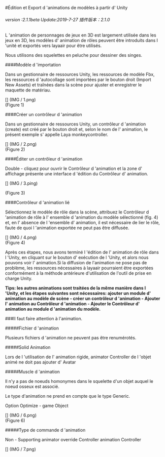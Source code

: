 #Édition et Export d 'animations de modèles à partir d' Unity

######  *version :2.1.1beta   Update:2019-7-27 插件版本：2.1.0*

L 'animation de personnages de jeux en 3D est largement utilisée dans les jeux en 3D, les modèles d' animation de rôles peuvent être introduits dans l 'unité et exportés vers layaair pour être utilisés.

Nous utilisons des squelettes en peluche pour dessiner des singes.

####Modèle d 'importation

Dans un gestionnaire de ressources Unity, les ressources de modèle Fbx, les ressources d 'autocollage sont importées par le bouton droit (Import New Assets) et traînées dans la scène pour ajuster et enregistrer le maquette de matériau.

[] (IMG / 1.png) <br > (Figure 1)

####Créer un contrôleur d 'animation

Dans un gestionnaire de ressources Unity, un contrôleur d 'animation (create) est créé par le bouton droit et, selon le nom de l' animation, le présent exemple s' appelle Laya monkeycontroller.

[] (IMG / 2.png) <br > (Figure 2)

####Éditer un contrôleur d 'animation

Double - cliquez pour ouvrir le Contrôleur d 'animation et la zone d' affichage présente une interface d 'édition du Contrôleur d' animation.

[] (IMG / 3.ping)

(Figure 3)

####Contrôleur d 'animation lié

Sélectionnez le modèle de rôle dans la scène, attribuez le Contrôleur d 'animation de rôle à l' ensemble d 'animation du modèle sélectionné (fig. 4) et, en l' absence de l 'ensemble d' animation, il est nécessaire de lier le rôle, faute de quoi l 'animation exportée ne peut pas être diffusée.

[] (IMG / 4.png) <br > (Figure 4)

Après ces étapes, nous avons terminé l 'édition de l' animation de rôle dans l 'Unity, en cliquant sur le bouton d' exécution de l 'Unity, et alors nous pouvons voir l' animation.Si la diffusion de l'animation ne pose pas de problème, les ressources nécessaires à layaair pourraient être exportées conformément à la méthode antérieure d'utilisation de l'outil de prise en charge Unity.

**Tips: les autres animations sont traitées de la même manière dans l 'Unity, et les étapes suivantes sont nécessaires: ajouter un module d' animation au modèle de scène - créer un contrôleur d 'animation - Ajouter l' animation au Contrôleur d 'animation - Ajouter le Contrôleur d' animation au module d 'animation du modèle.**

###Il faut faire attention à l'animation.

#####Fichier d 'animation

Plusieurs fichiers d 'animation ne peuvent pas être renumérotés.

#####Solid Animation

Lors de l 'utilisation de l' animation rigide, animator Controller de l 'objet animé ne doit pas ajouter d' Avatar

#####Muscle d 'animation

Il n'y a pas de noeuds homonymes dans le squelette d'un objet auquel le noeud osseux est associé.

Le type d'animation ne prend en compte que le type Generic.

Option Optimize - game Object

[] (IMG / 6.png) <br > (Figure 6)

#####Type de commande d 'animation

Non - Supporting animator override Controller animation Controller

[] (IMG / 7.png) <br >
